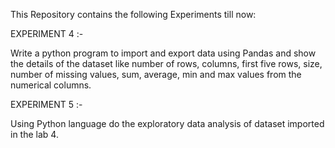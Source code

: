 This Repository contains the following Experiments till now:

EXPERIMENT 4 :-


Write a python program to import and export data using Pandas and
show the details of the dataset like number of rows, columns, first five
rows, size, number of missing values, sum, average, min and max
values from the numerical columns.

EXPERIMENT 5 :- 


Using Python language do the exploratory data analysis of dataset
imported in the lab 4.

